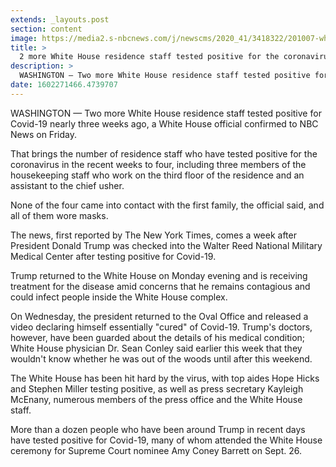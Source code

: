 ```yaml
--- 
extends: _layouts.post 
section: content 
image: https://media2.s-nbcnews.com/j/newscms/2020_41/3418322/201007-white-house-ac-849p_09824ae7c9494768833fbebc858eb575.nbcnews-fp-1200-630.jpg 
title: > 
  2 more White House residence staff tested positive for the coronavirus 
description: > 
  WASHINGTON — Two more White House residence staff tested positive for Covid-19 nearly three weeks ago, a White House official confirmed to NBC News on Friday.That brings the number of residence staff who have tested positive for the coronavirus in the recent weeks to four, including three members of the housekeeping staff who work on the third floor of the residence and an assistant to the chief usher.Trump returned to the White House on Monday evening and is receiving treatment for the disease amid concerns that he remains contagious and could infect people inside the White House complex.The White House has been hit hard by the virus, with top aides Hope Hicks and Stephen Miller testing positive, as well as press secretary Kayleigh McEnany, numerous members of the press office and the White House staff.More than a dozen people who have been around Trump in recent days have tested positive for Covid-19, many of whom attended the White House ceremony for Supreme Court nominee Amy Coney Barrett on Sept. 26. 
date: 1602271466.4739707 
--- 
```

WASHINGTON — Two more White House residence staff tested positive for Covid-19 nearly three weeks ago, a White House official confirmed to NBC News on Friday.

That brings the number of residence staff who have tested positive for the coronavirus in the recent weeks to four, including three members of the housekeeping staff who work on the third floor of the residence and an assistant to the chief usher.

None of the four came into contact with the first family, the official said, and all of them wore masks.

The news, first reported by The New York Times, comes a week after President Donald Trump was checked into the Walter Reed National Military Medical Center after testing positive for Covid-19.

Trump returned to the White House on Monday evening and is receiving treatment for the disease amid concerns that he remains contagious and could infect people inside the White House complex.

On Wednesday, the president returned to the Oval Office and released a video declaring himself essentially "cured" of Covid-19. Trump's doctors, however, have been guarded about the details of his medical condition; White House physician Dr. Sean Conley said earlier this week that they wouldn't know whether he was out of the woods until after this weekend.

The White House has been hit hard by the virus, with top aides Hope Hicks and Stephen Miller testing positive, as well as press secretary Kayleigh McEnany, numerous members of the press office and the White House staff.

More than a dozen people who have been around Trump in recent days have tested positive for Covid-19, many of whom attended the White House ceremony for Supreme Court nominee Amy Coney Barrett on Sept. 26.